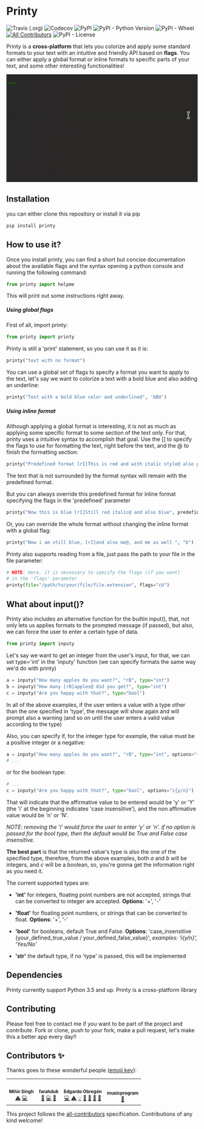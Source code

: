 # Printy

![Travis (.org)](https://img.shields.io/travis/edraobdu/printy?logo=travis&style=flat-square) 
![Codecov](https://img.shields.io/codecov/c/gh/edraobdu/printy?logo=codecov&style=flat-square)
![PyPI](https://img.shields.io/pypi/v/printy?style=flat-square)
![PyPI - Python Version](https://img.shields.io/pypi/pyversions/printy?style=flat-square)
![PyPI - Wheel](https://img.shields.io/pypi/wheel/printy?style=flat-square)
[![All Contributors](https://img.shields.io/badge/all_contributors-4-orange.svg?style=flat-square)](#contributors-)
![PyPI - License](https://img.shields.io/pypi/l/printy?style=flat-square)

Printy is a **cross-platform** that lets you colorize and apply some standard formats 
to your text with an intuitive and friendly API based on **flags**. You can
either apply a global format or inline formats to specific parts of your text, and 
some other interesting functionalities!


![Printy Demo](github/printy_demo.gif)


## Installation

you can either clone this repository or install it via pip
```python
pip install printy
```
## How to use it?

Once you install printy, you can find a short but concise documentation about the
available flags and the syntax opening a python console and running the following 
command:
```python
from printy import helpme
```
This will print out some instructions right away.
 
##### Using global flags

First of all, import printy:
```python
from printy import printy
```

Printy is still a 'print' statement, so you can use it as it is:
```python
printy("text with no format")
```
You can use a global set of flags to specify a format you want to apply to the text,
let's say we want to colorize a text with a bold blue and also adding an underline:
```python
printy("Text with a bold blue color and underlined", 'bBU')
```
##### Using inline format
Although applying a global format is interesting, it is not as much as applying
some specific format to some section of the text only. For that, printy uses a 
intuitive syntax to accomplish that goal. Use the [] to specify the flags to use
for formatting the text, right before the text, and the @ to finish the formatting 
section:
```python
printy("Predefined format [rI]This is red and with italic style@ also predefined format")
```
The text that is not surrounded by the format syntax will remain with the predefined 
format.

But you can always override this predefined format for inline format specifying the flags 
in the 'predefined' parameter
```python
printy("Now this is blue [rI]Still red italic@ and also blue", predefined="b")
```
Or, you can override the whole format without changing the inline format with a global flag:
```python
printy("Now i am still blue, [rI]and also me@, and me as well ", "b")
```

Printy also supports reading from a file, just pass the path to your file
in the file parameter:

```python
# NOTE: Here, it is necessary to specify the flags (if you want) 
# in the 'flags' parameter
printy(file="/path/to/your/file/file.extension", flags="cU")
```

## What about input()?

Printy also includes an alternative function for the builtin input(), that, not only
lets us applies formats to the prompted message (if passed), but also, we can force
the user to enter a certain type of data.
```python
from printy import inputy
```
Let's say we want to get an integer from the user's input, for that, we can set
type='int' in the 'inputy' function (we can specify formats the same way we'd do
 with printy)
```python
a = inputy("How many apples do you want?", "rB", type="int")
b = inputy("How many [rB]apples@ did you get?", type="int")
c = inputy("Are you happy with that?", type="bool")
```
In all of the above examples, if the user enters a value with a type other than 
the one specified in 'type', the message will show again and will prompt also a warning 
(and so on until the user enters a valid value according to the type)

Also, you can specify if, for the integer type for example, the value must
be a positive integer or a negative:

```python
a = inputy("How many apples do you want?", "rB", type="int", options="+")
# ...
```

or for the boolean type:

```python
# ...
c = inputy("Are you happy with that?", type="bool", options="i{y/n}")
```

That will indicate that the affirmative value to be entered would be 'y'
or 'Y' (the 'i' at the beginning indicates 'case insensitive'), and the non
affirmative value would be 'n' or 'N'.

*NOTE: removing the 'i' would force the user to enter 'y' or 'n'. if no
option is passed for the bool type, then the default would be True and False
case insensitive.*

**The best part** is that the returned value's type is also the one of the specified 
type, therefore, from the above examples, both *a* and *b* will be integers, and
*c* will be a boolean, so, you're gonna get the information right as you need it.   

The current supported types are:

* **'int'** for integers, floating point numbers are not accepted, strings that can
be converted to integer are accepted. **Options**: '+', '-'

* **'float'** for floating point numbers, or strings that can be converted to float.
**Options**: '+', '-'

* **'bool'** for booleans, default True and False. 
**Options**: 'case_insensitive {your_defined_true_value / your_defined_false_value}', 
*examples: 'i{y/n}', 'Yes/No'*

* **'str'** the default type, if no 'type' is passed, this will be implemented


## Dependencies

Printy currently support Python 3.5 and up. Printy is a cross-platform library

## Contributing

Please feel free to contact me if you want to be part of the project and contribute.
Fork or clone, push to your fork, make a pull request, let's make this a better app 
every day!!

## Contributors ✨

Thanks goes to these wonderful people ([emoji key](https://allcontributors.org/docs/en/emoji-key)):

<!-- ALL-CONTRIBUTORS-LIST:START - Do not remove or modify this section -->
<!-- prettier-ignore-start -->
<!-- markdownlint-disable -->
<table>
  <tr>
    <td align="center"><a href="https://github.com/mihirs16"><img src="https://avatars3.githubusercontent.com/u/44063783?v=4" width="100px;" alt=""/><br /><sub><b>Mihir Singh</b></sub></a><br /><a href="https://github.com/edraobdu/printy/commits?author=mihirs16" title="Tests">⚠️</a> <a href="https://github.com/edraobdu/printy/commits?author=mihirs16" title="Code">💻</a></td>
    <td align="center"><a href="https://github.com/farahduk"><img src="https://avatars3.githubusercontent.com/u/15660335?v=4" width="100px;" alt=""/><br /><sub><b>farahduk</b></sub></a><br /><a href="#ideas-farahduk" title="Ideas, Planning, & Feedback">🤔</a> <a href="https://github.com/edraobdu/printy/commits?author=farahduk" title="Code">💻</a> <a href="#maintenance-farahduk" title="Maintenance">🚧</a></td>
    <td align="center"><a href="https://github.com/edraobdu"><img src="https://avatars3.githubusercontent.com/u/31775663?v=4" width="100px;" alt=""/><br /><sub><b>Edgardo Obregón</b></sub></a><br /><a href="https://github.com/edraobdu/printy/commits?author=edraobdu" title="Code">💻</a> <a href="https://github.com/edraobdu/printy/commits?author=edraobdu" title="Tests">⚠️</a> <a href="#example-edraobdu" title="Examples">💡</a> <a href="#ideas-edraobdu" title="Ideas, Planning, & Feedback">🤔</a> <a href="#maintenance-edraobdu" title="Maintenance">🚧</a> <a href="https://github.com/edraobdu/printy/commits?author=edraobdu" title="Documentation">📖</a> <a href="https://github.com/edraobdu/printy/issues?q=author%3Aedraobdu" title="Bug reports">🐛</a></td>
    <td align="center"><a href="https://soundcloud.com/lalalaaalala"><img src="https://avatars1.githubusercontent.com/u/7810348?v=4" width="100px;" alt=""/><br /><sub><b>musicprogram</b></sub></a><br /><a href="#userTesting-musicprogram" title="User Testing">📓</a></td>
  </tr>
</table>

<!-- markdownlint-enable -->
<!-- prettier-ignore-end -->
<!-- ALL-CONTRIBUTORS-LIST:END -->

This project follows the [all-contributors](https://github.com/all-contributors/all-contributors) specification. Contributions of any kind welcome!